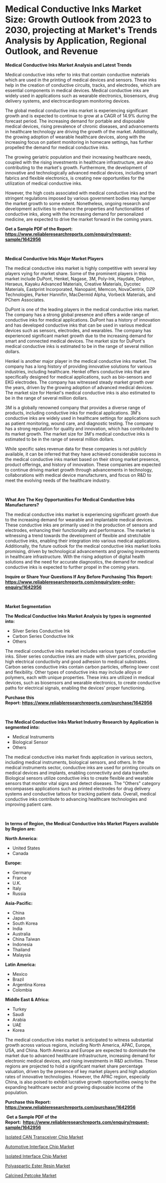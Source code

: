 <p><h1>Medical Conductive Inks Market Size: Growth Outlook from 2023 to 2030, projecting at Market's Trends Analysis by Application, Regional Outlook, and Revenue</h1></p><p><strong>Medical Conductive Inks Market Analysis and Latest Trends</strong></p>
<p><p>Medical conductive inks refer to inks that contain conductive materials which are used in the printing of medical devices and sensors. These inks help in the creation of conductive circuits, tracks, and electrodes, which are essential components in medical devices. Medical conductive inks are widely used in applications such as wearable electronics, biosensors, drug delivery systems, and electrocardiogram monitoring devices.</p><p>The global medical conductive inks market is experiencing significant growth and is expected to continue to grow at a CAGR of 14.9% during the forecast period. The increasing demand for portable and disposable medical devices, rising prevalence of chronic diseases, and advancements in healthcare technology are driving the growth of the market. Additionally, the growing adoption of wearable healthcare devices, along with the increasing focus on patient monitoring in homecare settings, has further propelled the demand for medical conductive inks.</p><p>The growing geriatric population and their increasing healthcare needs, coupled with the rising investments in healthcare infrastructure, are also contributing to the market's growth. Furthermore, the development of innovative and technologically advanced medical devices, including smart fabrics and flexible electronics, is creating new opportunities for the utilization of medical conductive inks.</p><p>However, the high costs associated with medical conductive inks and the stringent regulations imposed by various government bodies may hamper the market growth to some extent. Nonetheless, ongoing research and development activities to enhance the properties and functionalities of conductive inks, along with the increasing demand for personalized medicine, are expected to drive the market forward in the coming years.</p></p>
<p><strong>Get a Sample PDF of the Report:&nbsp; <a href="https://www.reliableresearchreports.com/enquiry/request-sample/1642956">https://www.reliableresearchreports.com/enquiry/request-sample/1642956</a></strong></p>
<p>&nbsp;</p>
<p><strong>Medical Conductive Inks Major Market Players</strong></p>
<p><p>The medical conductive inks market is highly competitive with several key players vying for market share. Some of the prominent players in this market include DuPont, Henkel, Nagase, 3M, Poly-Ink, Haydale, Delphon, Heraeus, Kayaku Advanced Materials, Creative Materials, Dycotec Materials, Eastprint Incorporated, Nanopaint, Memcon, NovaCentrix, DZP Technologies, Parker Hannifin, MacDermid Alpha, Vorbeck Materials, and PChem Associates.</p><p>DuPont is one of the leading players in the medical conductive inks market. The company has a strong global presence and offers a wide range of conductive inks for medical applications. DuPont has a history of innovation and has developed conductive inks that can be used in various medical devices such as sensors, electrodes, and wearables. The company has experienced significant market growth due to the increasing demand for smart and connected medical devices. The market size for DuPont's medical conductive inks is estimated to be in the range of several million dollars.</p><p>Henkel is another major player in the medical conductive inks market. The company has a long history of providing innovative solutions for various industries, including healthcare. Henkel offers conductive inks that are specifically designed for medical applications, such as bio-sensors and EKG electrodes. The company has witnessed steady market growth over the years, driven by the growing adoption of advanced medical devices. The market size for Henkel's medical conductive inks is also estimated to be in the range of several million dollars.</p><p>3M is a globally renowned company that provides a diverse range of products, including conductive inks for medical applications. 3M's conductive inks are widely used in healthcare settings for applications such as patient monitoring, wound care, and diagnostic testing. The company has a strong reputation for quality and innovation, which has contributed to its market growth. The market size for 3M's medical conductive inks is estimated to be in the range of several million dollars.</p><p>While specific sales revenue data for these companies is not publicly available, it can be inferred that they have achieved considerable success in the medical conductive inks market based on their strong market presence, product offerings, and history of innovation. These companies are expected to continue driving market growth through advancements in technology, collaborations with medical device manufacturers, and focus on R&D to meet the evolving needs of the healthcare industry.</p></p>
<p>&nbsp;</p>
<p><strong>What Are The Key Opportunities For Medical Conductive Inks Manufacturers?</strong></p>
<p><p>The medical conductive inks market is experiencing significant growth due to the increasing demand for wearable and implantable medical devices. These conductive inks are primarily used in the production of sensors and electrodes, enhancing their functionality and performance. The market is witnessing a trend towards the development of flexible and stretchable conductive inks, enabling their integration into various medical applications. Additionally, the future outlook for the medical conductive inks market looks promising, driven by technological advancements and growing investments in healthcare infrastructure. With the rising adoption of digital health solutions and the need for accurate diagnostics, the demand for medical conductive inks is expected to further propel in the coming years.</p></p>
<p><strong>Inquire or Share Your Questions If Any Before Purchasing This Report: <a href="https://www.reliableresearchreports.com/enquiry/pre-order-enquiry/1642956">https://www.reliableresearchreports.com/enquiry/pre-order-enquiry/1642956</a></strong></p>
<p>&nbsp;</p>
<p><strong>Market Segmentation</strong></p>
<p><strong>The Medical Conductive Inks Market Analysis by types is segmented into:</strong></p>
<p><ul><li>Silver Series Conductive Ink</li><li>Carbon Series Conductive Ink</li><li>Others</li></ul></p>
<p><p>The medical conductive inks market includes various types of conductive inks. Silver series conductive inks are made with silver particles, providing high electrical conductivity and good adhesion to medical substrates. Carbon series conductive inks contain carbon particles, offering lower cost and flexibility. Other types of conductive inks may include alloys or polymers, each with unique properties. These inks are utilized in medical devices, such as biosensors and wearable electronics, to create conductive paths for electrical signals, enabling the devices' proper functioning.</p></p>
<p><strong>Purchase this Report:&nbsp;<a href="https://www.reliableresearchreports.com/purchase/1642956">https://www.reliableresearchreports.com/purchase/1642956</a></strong></p>
<p>&nbsp;</p>
<p><strong>The Medical Conductive Inks Market Industry Research by Application is segmented into:</strong></p>
<p><ul><li>Medical Instruments</li><li>Biological Sensor</li><li>Others</li></ul></p>
<p><p>The medical conductive inks market finds application in various sectors, including medical instruments, biological sensors, and others. In the medical instruments sector, conductive inks are used for printing circuits on medical devices and implants, enabling connectivity and data transfer. Biological sensors utilize conductive inks to create flexible and wearable sensors that monitor vital signs and detect diseases. The "Others" category encompasses applications such as printed electrodes for drug delivery systems and conductive tattoos for tracking patient data. Overall, medical conductive inks contribute to advancing healthcare technologies and improving patient care.</p></p>
<p>&nbsp;</p>
<p><strong>In terms of Region, the Medical Conductive Inks Market Players available by Region are:</strong></p>
<p>
    <p> <strong> North America: </strong>
        <ul>
            <li>United States</li>
            <li>Canada</li>
        </ul>
        </p> 
    <p> <strong> Europe: </strong>
        <ul>
            <li>Germany</li>
            <li>France</li>
            <li>U.K.</li>
            <li>Italy</li>
            <li>Russia</li>
        </ul>
        </p> 
    <p> <strong> Asia-Pacific: </strong>
        <ul>
            <li>China</li>
            <li>Japan</li>
            <li>South Korea</li>
            <li>India</li>
            <li>Australia</li>
            <li>China Taiwan</li>
            <li>Indonesia</li>
            <li>Thailand</li>
            <li>Malaysia</li>
        </ul>
        </p> 
    <p> <strong> Latin America: </strong>
        <ul>
            <li>Mexico</li>
            <li>Brazil</li>
            <li>Argentina Korea</li>
            <li>Colombia</li>
        </ul>
        </p> 
    <p> <strong> Middle East & Africa: </strong>
        <ul>
            <li>Turkey</li>
            <li>Saudi</li>
            <li>Arabia</li>
            <li>UAE</li>
            <li>Korea</li>
        </ul>
    </p>
    </p>
<p><p>The medical conductive inks market is anticipated to witness substantial growth across various regions, including North America, APAC, Europe, USA, and China. North America and Europe are expected to dominate the market due to advanced healthcare infrastructure, increasing demand for electronic medical devices, and rising investments in R&D activities. These regions are projected to hold a significant market share percentage valuation, driven by the presence of key market players and high adoption rates of innovative technologies. However, the APAC region, especially China, is also poised to exhibit lucrative growth opportunities owing to the expanding healthcare sector and growing disposable income of the population.</p></p>
<p><strong>Purchase this Report: <a href="https://www.reliableresearchreports.com/purchase/1642956">https://www.reliableresearchreports.com/purchase/1642956</a></strong></p>
<p>&nbsp;<strong>Get a Sample PDF of the Report:&nbsp;&nbsp;<a href="https://www.reliableresearchreports.com/enquiry/request-sample/1642956">https://www.reliableresearchreports.com/enquiry/request-sample/1642956</a></strong></p>
<p><strong></strong></p>
<p><p><a href="https://medium.com/@reganklocko456458/isolated-can-transceiver-chip-market-exploring-market-share-market-trends-and-future-growth-4704117d0c76">Isolated CAN Transceiver Chip Market</a></p><p><a href="https://medium.com/@lorenzmayer1995/decoding-automotive-interface-chip-market-metrics-market-share-trends-and-growth-patterns-8f0b4fe3c897">Automotive Interface Chip Market</a></p><p><a href="https://medium.com/@noelkunzei1/isolated-interface-chip-market-analysis-and-sze-forecasted-for-period-from-2023-to-2030-a477de1730e2">Isolated Interface Chip Market</a></p><p><a href="https://github.com/ruslanpoljakovrd177/Market-Research-Report-List-1/blob/main/polyaspartic-ester-resin-market.md">Polyaspartic Ester Resin Market</a></p><p><a href="https://github.com/grishafomin4852/Market-Research-Report-List-1/blob/main/calcined-petcoke-market.md">Calcined Petcoke Market</a></p></p>